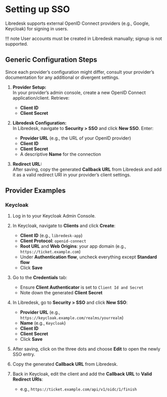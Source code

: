 # Setting up SSO

Libredesk supports external OpenID Connect providers (e.g., Google, Keycloak) for signing in users.

!!! note
    User accounts must be created in Libredesk manually; signup is not supported.

## Generic Configuration Steps

Since each provider’s configuration might differ, consult your provider’s documentation for any additional or divergent settings.

1. **Provider Setup:**  
   In your provider’s admin console, create a new OpenID Connect application/client. Retrieve:
      - **Client ID**
      - **Client Secret**

2. **Libredesk Configuration:**  
   In Libredesk, navigate to **Security > SSO** and click **New SSO**. Enter:
      - **Provider URL** (e.g., the URL of your OpenID provider)
      - **Client ID**
      - **Client Secret**
      - A descriptive **Name** for the connection

3. **Redirect URL:**  
   After saving, copy the generated **Callback URL** from Libredesk and add it as a valid redirect URI in your provider’s client settings.
   
## Provider Examples

### Keycloak

1. Log in to your Keycloak Admin Console.

2. In Keycloak, navigate to **Clients** and click **Create**:

      - **Client ID** (e.g., `libredesk-app`)
      - **Client Protocol**: `openid-connect`
      - **Root URL** and **Web Origins**: your app domain (e.g., `https://ticket.example.com`)
      - Under **Authentication flow**, uncheck everything except **Standard flow**
      - Click **Save**

3. Go to the **Credentials** tab:
      - Ensure **Client Authenticator** is set to `Client Id and Secret`
      - Note down the generated **Client Secret**

4. In Libredesk, go to **Security > SSO** and click **New SSO**:
      - **Provider URL** (e.g., `https://keycloak.example.com/realms/yourrealm`)
      - **Name** (e.g., `Keycloak`)
      - **Client ID**
      - **Client Secret**
      - Click **Save**

5. After saving, click on the three dots and choose **Edit** to open the newly SSO entry.

6. Copy the generated **Callback URL** from Libredesk.

7. Back in Keycloak, edit the client and add the **Callback URL** to **Valid Redirect URIs**:
      - e.g., `https://ticket.example.com/api/v1/oidc/1/finish`
